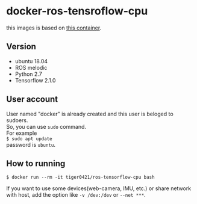 # docker-ros-tensroflow-cpu

this images is based on [this container](https://hub.docker.com/layers/ros/library/ros/melodic/images/sha256-ffadb42c6346b45d82335ecd64e266c97132444441385b675d81eed83f658f4d?context=explore).

## Version
- ubuntu 18.04
- ROS melodic
- Python      2.7
- Tensorflow  2.1.0

## User account
User named "docker" is already created and this user is beloged to sudoers.  
So, you can use `sudo` command.  
For example  
`$ sudo apt update`  
password is `ubuntu`.

## How to running
```
$ docker run --rm -it tiger0421/ros-tensorflow-cpu bash
```

If you want to use some devices(web-camera, IMU, etc.) or share network with host, add the option like `-v /dev:/dev` or `--net ***`.
